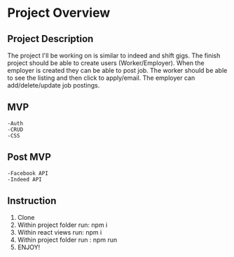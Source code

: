 # Project Overview

## Project Description

  The project I'll be working on is similar to indeed and shift gigs. The finish project
  should be able to create users (Worker/Employer). When the employer is created they can be able to
  post job. The worker should be able to see the listing and then click to
  apply/email. The employer can add/delete/update job postings.


## MVP
    -Auth
    -CRUD
    -CSS

## Post MVP
    -Facebook API
    -Indeed API

## Instruction
  1. Clone
  2. Within project folder run: npm i
  3. Within react views run: npm i
  4. Within project folder run : npm run
  5. ENJOY!
